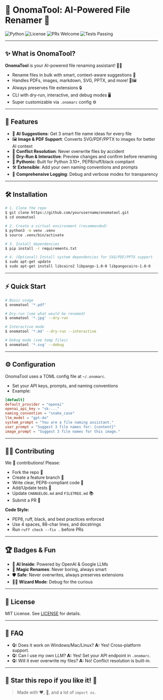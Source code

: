 # 🎉 OnomaTool: AI-Powered File Renamer 🚀

![Python](https://img.shields.io/badge/python-3.10%2B-blue?logo=python)
![License](https://img.shields.io/badge/license-MIT-green)
![PRs Welcome](https://img.shields.io/badge/PRs-welcome-brightgreen.svg?style=flat-square)
![Tests Passing](https://img.shields.io/badge/tests-passing-success?logo=pytest)

---

## ✨ What is OnomaTool?

**OnomaTool** is your AI-powered file renaming assistant! 🧠✨

- Rename files in bulk with smart, context-aware suggestions 🤖
- Handles PDFs, images, markdown, SVG, PPTX, and more! 📄🖼️
- Always preserves file extensions 🔒
- CLI with dry-run, interactive, and debug modes 🖥️
- Super customizable via `.onomarc` config ⚙️

---

## 🚀 Features

- 🦾 **AI Suggestions**: Get 3 smart file name ideas for every file
- 🖼️ **Image & PDF Support**: Converts SVG/PDF/PPTX to images for better AI context
- 🧩 **Conflict Resolution**: Never overwrite files by accident
- 🧪 **Dry-Run & Interactive**: Preview changes and confirm before renaming
- 🐍 **Pythonic**: Built for Python 3.10+, PEP8/ruff/black compliant
- 🛠️ **Extensible**: Add your own naming conventions and prompts
- 📝 **Comprehensive Logging**: Debug and verbose modes for transparency

---

## 🛠️ Installation

```bash
# 1. Clone the repo
$ git clone https://github.com/yourusername/onomatool.git
$ cd onomatool

# 2. Create a virtual environment (recommended)
$ python3 -m venv .venv
$ source .venv/bin/activate

# 3. Install dependencies
$ pip install -r requirements.txt

# 4. (Optional) Install system dependencies for SVG/PDF/PPTX support
$ sudo apt-get update
$ sudo apt-get install libcairo2 libpango-1.0-0 libpangocairo-1.0-0
```

---

## ⚡ Quick Start

```bash
# Basic usage
$ onomatool '*.pdf'

# Dry-run (see what would be renamed)
$ onomatool '*.jpg' --dry-run

# Interactive mode
$ onomatool '*.md' --dry-run --interactive

# Debug mode (see temp files)
$ onomatool '*.svg' --debug
```

---

## ⚙️ Configuration

OnomaTool uses a TOML config file at `~/.onomarc`.

- Set your API keys, prompts, and naming conventions
- Example:

```toml
[default]
default_provider = "openai"
openai_api_key = "sk-..."
naming_convention = "snake_case"
llm_model = "gpt-4o"
system_prompt = "You are a file naming assistant."
user_prompt = "Suggest 3 file names for: {content}"
image_prompt = "Suggest 3 file names for this image."
```

---

## 🧑‍💻 Contributing

We 💚 contributions! Please:

- Fork the repo 🍴
- Create a feature branch 🌱
- Write clear, PEP8-compliant code 🐍
- Add/Update tests 🧪
- Update `CHANGELOG.md` and `FILETREE.md` 📚
- Submit a PR 🚀

**Code Style:**
- PEP8, ruff, black, and best practices enforced
- Use 4 spaces, 88-char lines, and docstrings
- Run `ruff check --fix .` before PRs

---

## 🏆 Badges & Fun

- 🦾 **AI Inside**: Powered by OpenAI & Google LLMs
- 🦄 **Magic Renames**: Never boring, always smart
- 🛡️ **Safe**: Never overwrites, always preserves extensions
- 🧙‍♂️ **Wizard Mode**: Debug for the curious

---

## 📜 License

MIT License. See [LICENSE](LICENSE) for details.

---

## 🙋 FAQ

- **Q:** Does it work on Windows/Mac/Linux?
  **A:** Yes! Cross-platform support.
- **Q:** Can I use my own LLM?
  **A:** Yes! Set your API endpoint in `.onomarc`.
- **Q:** Will it ever overwrite my files?
  **A:** No! Conflict resolution is built-in.

---

## 🌟 Star this repo if you like it! 🌟

> Made with ❤️, 🧠, and a lot of `import os`.